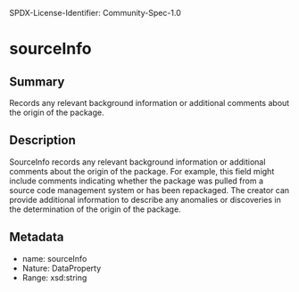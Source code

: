 SPDX-License-Identifier: Community-Spec-1.0

# sourceInfo

## Summary

Records any relevant background information or additional comments
about the origin of the package.

## Description

SourceInfo records any relevant background information or additional comments
about the origin of the package. For example, this field might include comments 
indicating whether the package was pulled from a source code management system 
or has been repackaged. The creator can provide additional information to describe
any anomalies or discoveries in the determination of the origin of the package.

## Metadata

- name: sourceInfo
- Nature: DataProperty
- Range: xsd:string

